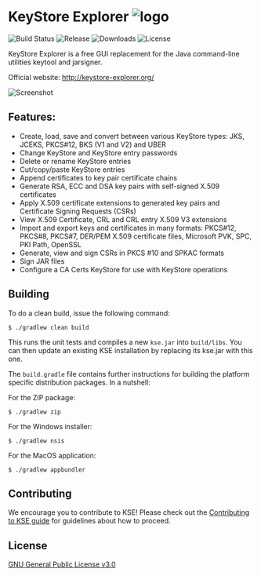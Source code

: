 # KeyStore Explorer ![logo](https://github.com/kaikramer/keystore-explorer/raw/master/kse/res/icons/kse_32.png)
![Build Status](http://img.shields.io/travis/kaikramer/keystore-explorer.svg?style=flat-square)
![Release](https://img.shields.io/github/v/release/kaikramer/keystore-explorer)
![Downloads](https://img.shields.io/github/downloads/kaikramer/keystore-explorer/total)
![License](https://img.shields.io/github/license/kaikramer/keystore-explorer)

KeyStore Explorer is a free GUI replacement for the Java command-line utilities keytool and jarsigner.

Official website: http://keystore-explorer.org/

![Screenshot](https://github.com/kaikramer/kaikramer.github.io/raw/master/images/win10_mykeystore.png)

## Features:

 -   Create, load, save and convert between various KeyStore types: JKS, JCEKS, PKCS#12, BKS (V1 and V2) and UBER
 -   Change KeyStore and KeyStore entry passwords
 -   Delete or rename KeyStore entries
 -   Cut/copy/paste KeyStore entries
 -   Append certificates to key pair certificate chains
 -   Generate RSA, ECC and DSA key pairs with self-signed X.509 certificates
 -   Apply X.509 certificate extensions to generated key pairs and Certificate Signing Requests (CSRs)
 -   View X.509 Certificate, CRL and CRL entry X.509 V3 extensions
 -   Import and export keys and certificates in many formats: PKCS#12, PKCS#8, PKCS#7, DER/PEM X.509 certificate files, Microsoft PVK, SPC, PKI Path, OpenSSL
 -   Generate, view and sign CSRs in PKCS #10 and SPKAC formats
 -   Sign JAR files
 -   Configure a CA Certs KeyStore for use with KeyStore operations
 
## Building

To do a clean build, issue the following command:

    $ ./gradlew clean build

This runs the unit tests and compiles a new `kse.jar` into `build/libs`. You can then update an existing KSE installation by replacing its kse.jar with this one.

The `build.gradle` file contains further instructions for building the platform specific distribution packages. In a nutshell:

For the ZIP package:

    $ ./gradlew zip 

For the Windows installer:    

    $ ./gradlew nsis

For the MacOS application:    

    $ ./gradlew appbundler

## Contributing

We encourage you to contribute to KSE! Please check out the [Contributing to KSE guide](https://github.com/kaikramer/keystore-explorer/blob/master/CONTRIBUTING.md) for guidelines about how to proceed.

## License

[GNU General Public License v3.0](https://github.com/kaikramer/keystore-explorer/blob/master/LICENSE)
